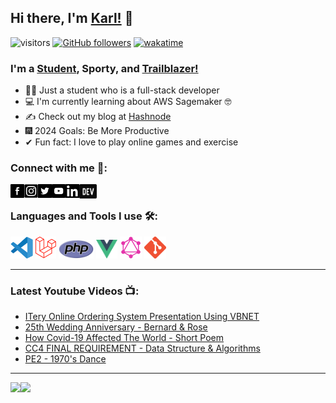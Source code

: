 ## Hi there, I'm [Karl!](https://karllouiserito.netlify.app/) 🖤

![visitors](https://visitor-badge.laobi.icu/badge?page_id=Karllouise-code.Karllouise-code)
[![GitHub followers](https://img.shields.io/github/followers/Karllouise-code.svg?style=social&label=Follow)](https://github.com/Karllouise-code?tab=followers)
[![wakatime](https://wakatime.com/badge/user/33092302-e613-42dc-bd0b-e1ab0b519425/project/364336a6-0e82-4176-89b6-7166cb61281d.svg)](https://wakatime.com/badge/user/33092302-e613-42dc-bd0b-e1ab0b519425/project/364336a6-0e82-4176-89b6-7166cb61281d)

### I'm a [Student](https://laracasts.com/@Karl%20Louise%20Rito), Sporty, and [Trailblazer!](https://trailblazer.me/id/karllouise08)

- 👨‍🎓 Just a student who is a full-stack developer
- 💻 I'm currently learning about AWS Sagemaker 🤓
- ✍️ Check out my blog at [Hashnode](https://karllouiserito.hashnode.dev/)
- 🎆 2024 Goals: Be More Productive
- ✔ Fun fact: I love to play online games and exercise

### Connect with me 🔗:

[<img align="left" alt ="facebook" width="22px" src="https://github.com/Karllouise-code/Karllouise-code/blob/master/images/facebook.webp" />][facebook]
[<img align="left" alt ="instagram" width="22px" src="https://github.com/Karllouise-code/Karllouise-code/blob/master/images/instagram.png" />][instagram]
[<img align="left" alt ="twitter" width="22px" src="https://github.com/Karllouise-code/Karllouise-code/blob/master/images/twitter.png" />][twitter]
[<img align="left" alt ="youtube" width="22px" src="https://github.com/Karllouise-code/Karllouise-code/blob/master/images/youtube.png" />][youtube]
[<img align="left" alt ="linkedin" width="22px" src="https://github.com/Karllouise-code/Karllouise-code/blob/master/images/linkedin.jpg" />][linkedin]
[<img align="left" alt ="dev" width="28px" height="23px" src="https://github.com/Karllouise-code/Karllouise-code/blob/master/images/devlogo.png" />][dev]

<br />

### Languages and Tools I use 🛠️:

<code><img height="35" alt="Visual Studio Code" src="https://github.com/Karllouise-code/Karllouise-code/blob/master/images/vscode.svg"></code>
<code><img height="35" alt="Laravel" src="https://github.com/Karllouise-code/Karllouise-code/blob/master/images/laravel.png"></code>
<code><img height="30" alt="php" src="https://github.com/Karllouise-code/Karllouise-code/blob/master/images/php.png"></code>
<code><img height="30" alt="Vuejs" src="https://github.com/Karllouise-code/Karllouise-code/blob/master/images/vuejs.png"></code>
<code><img height="35" alt="GraphQL" src="https://github.com/Karllouise-code/Karllouise-code/blob/master/images/graphql.png"></code>
<code><img height="35" alt="Git" src="https://github.com/Karllouise-code/Karllouise-code/blob/master/images/git.png"></code>

---

### Latest Youtube Videos 📺:

<!-- YOUTUBE:START -->

- [ITery Online Ordering System Presentation Using VBNET](https://www.youtube.com/watch?v=UMbp9aqe4lg)
- [25th Wedding Anniversary - Bernard &amp; Rose](https://www.youtube.com/watch?v=7vRD7iq9P6M)
- [How Covid-19 Affected The World - Short Poem](https://www.youtube.com/watch?v=GH3-EzaBSl4)
- [CC4 FINAL REQUIREMENT - Data Structure &amp; Algorithms](https://www.youtube.com/watch?v=jOtSyszfHlE)
- [PE2 - 1970&#39;s Dance](https://www.youtube.com/watch?v=OX-vlHwbYao)
<!-- YOUTUBE:END -->

---

<div display>
<a href="https://github.com/anuraghazra/github-readme-stats"> 
  <img align="left" src="https://github-readme-stats.vercel.app/api?username=Karllouise-code&show_icons=true&theme=github_dark" />
  <img src="https://github-readme-stats.vercel.app/api/top-langs/?username=Karllouise-code&theme=github_dark" />
<!--   <img align="right" src="https://github-readme-stats.vercel.app/api/wakatime?username=kalowies_&theme=github_dark" /> -->
</a>

[facebook]: https://www.facebook.com/karllouise08/
[instagram]: https://www.instagram.com/kalowies_/
[twitter]: https://twitter.com/karl_rito
[youtube]: https://www.youtube.com/channel/UCsCyEjwE565qKzbTfL2RC7Q/
[linkedin]: https://www.linkedin.com/in/karllouise08/
[hashnode]: https://hashnode.com/@kalowies
[dev]: https://dev.to/kalowies_/

